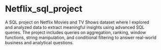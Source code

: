 # Netflix_sql_project
A SQL project on Netflix Movies and TV Shows dataset where I explored and analyzed data to extract meaningful insights using advanced SQL queries. The project includes queries on aggregation, ranking, window functions, string manipulation, and conditional filtering to answer real-world business and analytical questions.
